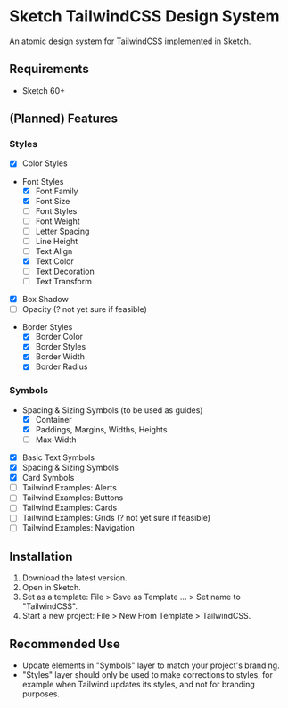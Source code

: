 # Sketch TailwindCSS Design System

An atomic design system for TailwindCSS implemented in Sketch.

## Requirements

- Sketch 60+

## (Planned) Features

### Styles

- [X] Color Styles
- Font Styles
  - [X] Font Family
  - [X] Font Size
  - [ ] Font Styles
  - [ ] Font Weight
  - [ ] Letter Spacing
  - [ ] Line Height
  - [ ] Text Align
  - [X] Text Color
  - [ ] Text Decoration
  - [ ] Text Transform
- [X] Box Shadow
- [ ] Opacity (? not yet sure if feasible)
- Border Styles
  - [X] Border Color
  - [X] Border Styles
  - [X] Border Width
  - [X] Border Radius

### Symbols

- Spacing & Sizing Symbols (to be used as guides)
  - [X] Container
  - [X] Paddings, Margins, Widths, Heights
  - [ ] Max-Width
- [X] Basic Text Symbols
- [X] Spacing & Sizing Symbols
- [X] Card Symbols
- [ ] Tailwind Examples: Alerts
- [ ] Tailwind Examples: Buttons
- [ ] Tailwind Examples: Cards
- [ ] Tailwind Examples: Grids (? not yet sure if feasible)
- [ ] Tailwind Examples: Navigation

## Installation

1. Download the latest version.
2. Open in Sketch.
3. Set as a template: File > Save as Template ... > Set name to "TailwindCSS".
4. Start a new project: File > New From Template > TailwindCSS.

## Recommended Use

- Update elements in "Symbols" layer to match your project's branding.
- "Styles" layer should only be used to make corrections to styles, for example
  when Tailwind updates its styles, and not for branding purposes.
